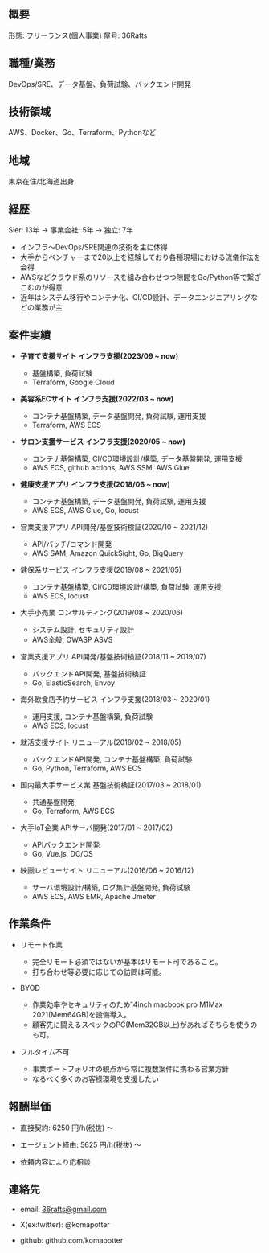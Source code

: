 ## 概要

形態: フリーランス(個人事業)
屋号: 36Rafts

## 職種/業務

DevOps/SRE、データ基盤、負荷試験、バックエンド開発

## 技術領域

AWS、Docker、Go、Terraform、Pythonなど

## 地域

東京在住/北海道出身

## 経歴

Sier: 13年 -> 事業会社: 5年 -> 独立: 7年

- インフラ〜DevOps/SRE関連の技術を主に体得
- 大手からベンチャーまで20以上を経験しており各種現場における流儀作法を会得
- AWSなどクラウド系のリソースを組み合わせつつ隙間をGo/Python等で繋ぎこむのが得意
- 近年はシステム移行やコンテナ化、CI/CD設計、データエンジニアリングなどの業務が主

## 案件実績

* **子育て支援サイト インフラ支援(2023/09 ~ now)**
  - 基盤構築, 負荷試験
  - Terraform, Google Cloud

* **美容系ECサイト インフラ支援(2022/03 ~ now)**
  - コンテナ基盤構築, データ基盤開発, 負荷試験, 運用支援
  - Terraform, AWS ECS

* **サロン支援サービス インフラ支援(2020/05 ~ now)**
  - コンテナ基盤構築, CI/CD環境設計/構築, データ基盤開発, 運用支援
  - AWS ECS, github actions, AWS SSM, AWS Glue

* **健康支援アプリ インフラ支援(2018/06 ~ now)**
  - コンテナ基盤構築, データ基盤開発, 負荷試験, 運用支援
  - AWS ECS, AWS Glue, Go, locust

* 営業支援アプリ API開発/基盤技術検証(2020/10 ~ 2021/12)
  - API/バッチ/コマンド開発
  - AWS SAM, Amazon QuickSight, Go, BigQuery

* 健保系サービス インフラ支援(2019/08 ~ 2021/05)
  - コンテナ基盤構築, CI/CD環境設計/構築, 負荷試験, 運用支援
  - AWS ECS, locust

* 大手小売業 コンサルティング(2019/08 ~ 2020/06)
  - システム設計, セキュリティ設計
  - AWS全般, OWASP ASVS

* 営業支援アプリ API開発/基盤技術検証(2018/11 ~ 2019/07)
  - バックエンドAPI開発, 基盤技術検証
  - Go, ElasticSearch, Envoy

* 海外飲食店予約サービス インフラ支援(2018/03 ~ 2020/01)
  - 運用支援, コンテナ基盤構築, 負荷試験
  - AWS ECS, locust

* 就活支援サイト リニューアル(2018/02 ~ 2018/05)
  - バックエンドAPI開発, コンテナ基盤構築, 負荷試験
  - Go, Python, Terraform, AWS ECS

* 国内最大手サービス業 基盤技術検証(2017/03 ~ 2018/01)
  - 共通基盤開発
  - Go, Terraform, AWS ECS

* 大手IoT企業 APIサーバ開発(2017/01 ~ 2017/02)
  - APIバックエンド開発
  - Go, Vue.js, DC/OS

* 映画レビューサイト リニューアル(2016/06 ~ 2016/12)
  - サーバ環境設計/構築, ログ集計基盤開発, 負荷試験
  - AWS ECS, AWS EMR, Apache Jmeter

## 作業条件

- リモート作業
  - 完全リモート必須ではないが基本はリモート可であること。
  - 打ち合わせ等必要に応じての訪問は可能。

- BYOD
  - 作業効率やセキュリティのため14inch macbook pro M1Max 2021(Mem64GB)を設備導入。
  - 顧客先に闘えるスペックのPC(Mem32GB以上)があればそちらを使うのも可。

- フルタイム不可
  - 事業ポートフォリオの観点から常に複数案件に携わる営業方針
  - なるべく多くのお客様環境を支援したい

## 報酬単価

- 直接契約: 6250 円/h(税抜) 〜

- エージェント経由: 5625 円/h(税抜) 〜

- 依頼内容により応相談


## 連絡先

- email: 36rafts@gmail.com

- X(ex:twitter): @komapotter

- github: github.com/komapotter
